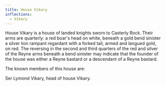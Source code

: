 ```yaml
---
title: House Vikary
inflections:
  - Vikary
---
```


House Vikary is a house of landed knights sworn to Casterly Rock. Their arms are quarterly: a red boar's head on white, beneath a gold bend sinister a silver lion rampant regardant with a forked tail, armed and langued gold, on red. The reversing in the second and third quarters of the red and silver of the Reyne arms beneath a bend sinister may indicate that the founder of the house was either a Reyne bastard or a descendant of a Reyne bastard.

The known members of this house are:

Ser Lymond Vikary, head of house Vikary.


